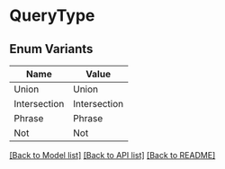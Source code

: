 # QueryType

## Enum Variants

| Name | Value |
|---- | -----|
| Union | Union |
| Intersection | Intersection |
| Phrase | Phrase |
| Not | Not |


[[Back to Model list]](../README.md#documentation-for-models) [[Back to API list]](../README.md#documentation-for-api-endpoints) [[Back to README]](../README.md)


